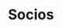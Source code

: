 ---
title: Socios
partners:
  - name: bid
    summary: "El Banco Interamericano de Desarrollo es una organización financiera internacional, que tiene como propósito de financiar proyectos viables de desarrollo económico, social e institucional y promover la integración comercial regional en América Latina y el Caribe."
    website: https://iadb.org/es
  - name: avina
    summary: "Fundación Avina es una fundación latinoamericana creada en 1994, enfocada en producir cambios a gran escala para el desarrollo sostenible de la región mediante la construcción de procesos de colaboración entre actores de distintos sectores para impactar de manera positiva en los Objetivos del Desarrollo Sostenible."
    website: http://avina.net/avina/
  - name: omidyar_network
    summary: "Omidyar Network es una firma de capital privado y capital de riesgo. Omidyar Network invierte en organizaciones lucrativas y sin fines de lucro. Omidyar Network invierte en entrepreneurs que promieven el bien social. Se encuentran enfocados en seis áreas clave: identidad digital, educación, tecnología emergente, inclusión financiera, gobernanza y participación ciudadana, y derechos de propiedad."
    website: https://omidyar.com/
  - name: altec
    summary: "ALTEC es la renovación del Fondo Acelerador de Innovaciones Cívicas, la primera alianza entre Omidyar Network y Avina creada en 2012. El Fondo Acelerador financió en 3 años el desarrollo y promoción de 26 plataformas y aplicativos en 9 países de la región, con una inversión de 1,6 millones de dólares. Estas iniciativas buscaron desarrollar soluciones para problemas locales, para involucrarse y aprender unos de otros, y para replicar y escalar esas herramientas y enfoques en la búsqueda de resultados positivos para los ciudadanos latinoamericanos."
    website: https://altec.lat/
---